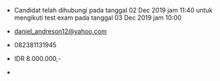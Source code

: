 - Candidat telah dihubungi pada tanggal 02 Dec 2019 jam 11:40 untuk mengikuti test exam pada tanggal 03 Dec 2019 jam 10:00

- daniel_andreson12@yahoo.com

- 082381131945

- IDR 8.000.000,-

- 

